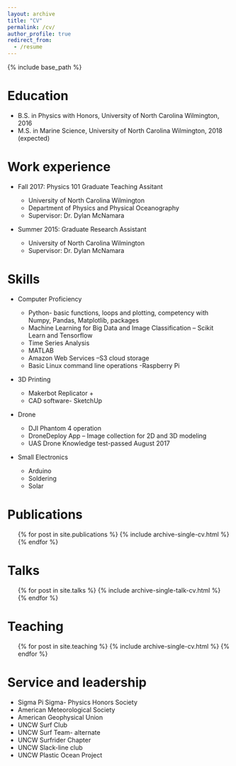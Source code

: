 ```yaml
---
layout: archive
title: "CV"
permalink: /cv/
author_profile: true
redirect_from:
  - /resume
---
```


{% include base_path %}

Education
======
* B.S. in Physics with Honors, University of North Carolina Wilmington, 2016
* M.S. in Marine Science, University of North Carolina Wilmington, 2018 (expected)


Work experience
======
* Fall 2017: Physics 101 Graduate Teaching Assitant 
  * University of North Carolina Wilmington 
  * Department of Physics and Physical Oceanography
  * Supervisor: Dr. Dylan McNamara

* Summer 2015: Graduate Research Assistant
  * University of North Carolina Wilmington
  * Supervisor: Dr. Dylan McNamara
  
Skills
======
* Computer Proficiency  
	*	Python- basic functions, loops and plotting, competency with Numpy, Pandas, Matplotlib, packages 
	*	Machine Learning for Big Data and Image Classification – Scikit Learn and Tensorflow
	*	Time Series Analysis 
	*	MATLAB
	*	Amazon Web Services –S3 cloud storage
	*	Basic Linux command line operations -Raspberry Pi  

* 3D Printing
	*	Makerbot Replicator +
	*	CAD software- SketchUp

  
* Drone 
	* DJI Phantom 4 operation 
	* DroneDeploy App – Image collection for 2D and 3D modeling 
	*	UAS Drone Knowledge test-passed August 2017
  
* Small Electronics
   *	Arduino 
	 *  Soldering
	 *	Solar


Publications
======
  <ul>{% for post in site.publications %}
    {% include archive-single-cv.html %}
  {% endfor %}</ul>
  
Talks
======
  <ul>{% for post in site.talks %}
    {% include archive-single-talk-cv.html %}
  {% endfor %}</ul>
  
Teaching
======
  <ul>{% for post in site.teaching %}
    {% include archive-single-cv.html %}
  {% endfor %}</ul>
  
Service and leadership
======
* Sigma Pi Sigma- Physics Honors Society 
*	American Meteorological Society
*	American Geophysical Union 
* UNCW Surf Club
*	UNCW Surf Team- alternate
*	UNCW Surfrider Chapter
*	UNCW Slack-line club
*	UNCW Plastic Ocean Project
